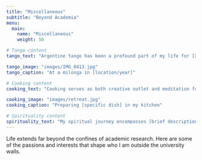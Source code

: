 ```yaml
---
title: "Miscellaneous"
subtitle: "Beyond Academia"
menu:
  main:
    name: "Miscellaneous"
    weight: 50

# Tango content
tango_text: "Argentine tango has been a profound part of my life for [X years]. The dance represents more than just movement—it's about connection, listening, and being present in the moment. From the milongas of Buenos Aires to local dance communities, tango has taught me about vulnerability, partnership, and the poetry of improvised movement. The music of Piazzolla, D'Arienzo, and Pugliese continues to move me, both literally and emotionally."

tango_image: "images/IMG_0413.jpg"
tango_caption: "At a milonga in [location/year]"

# Cooking content
cooking_text: "Cooking serves as both creative outlet and meditation for me. I'm particularly drawn to [specific cuisines/techniques], finding joy in the precision of technique and the spontaneity of flavor combinations. Whether it's perfecting a complex sauce, exploring fermentation, or simply preparing a comforting meal for friends, the kitchen is where I find balance between science and art. Food, after all, is one of our most fundamental ways of caring for others."

cooking_image: "images/retreat.jpg"
cooking_caption: "Preparing [specific dish] in my kitchen"

# Spirituality content
spirituality_text: "My spiritual journey encompasses [brief description of your spiritual interests/practices]. Whether through meditation, philosophical inquiry, or contemplative practices, I seek to understand the deeper questions of existence and meaning. This exploration complements my academic work, providing a different lens through which to examine questions of human experience and our place in the larger cosmos. I find particular resonance in [specific traditions/practices/philosophers] and their approaches to [specific aspects]."
---
```


Life extends far beyond the confines of academic research. Here are some of the passions and interests that shape who I am outside the university walls.
